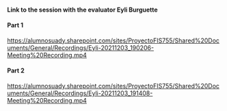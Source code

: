 #### Link to the session with the evaluator Eyli Burguette
#### Part 1 
https://alumnosuady.sharepoint.com/sites/ProyectoFIS755/Shared%20Documents/General/Recordings/Eyli-20211203_190206-Meeting%20Recording.mp4

#### Part 2
https://alumnosuady.sharepoint.com/sites/ProyectoFIS755/Shared%20Documents/General/Recordings/Eyli-20211203_191408-Meeting%20Recording.mp4
